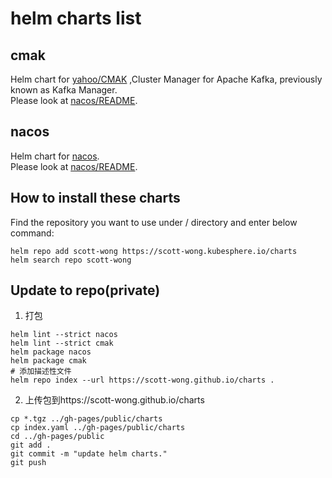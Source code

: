 # helm charts list
## cmak
Helm chart for [yahoo/CMAK](https://github.com/yahoo/CMAK) ,Cluster Manager for Apache Kafka, previously known as Kafka Manager.  
Please look at [nacos/README](cmak/README.md).

## nacos
Helm chart for [nacos](https://github.com/nacos-group/nacos-docker).  
Please look at [nacos/README](nacos/README.md).

## How to install these charts
Find the repository you want to use under / directory and enter below command:
```
helm repo add scott-wong https://scott-wong.kubesphere.io/charts
helm search repo scott-wong
```

## Update to repo(private)
1. 打包
```
helm lint --strict nacos
helm lint --strict cmak
helm package nacos
helm package cmak
# 添加描述性文件
helm repo index --url https://scott-wong.github.io/charts .
```
2. 上传包到https://scott-wong.github.io/charts
```
cp *.tgz ../gh-pages/public/charts
cp index.yaml ../gh-pages/public/charts
cd ../gh-pages/public
git add .
git commit -m "update helm charts."
git push
```
